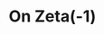 ---
title: On Zeta(-1)
semester_name: Fall 2024
semester_order: 5
order: 3
downloads:
  - label: On Zeta(-1)
    url: /downloads/On%20Zeta(-1).pdf
---